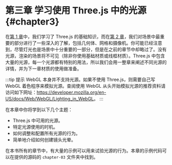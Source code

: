 # 第三章 学习使用 Three.js 中的光源 {#chapter3}

在[第 1 章](/docs/chapter1/)中，我们学习了 Three.js 的基础知识，而在[第 2 章](/docs/chapter2/)，我们对场景中最重要的部分进行了一些深入的了解，包括几何体、网格和摄像机。你可能已经注意到，尽管灯光也是场景中十分重要的一部分，但是在之前的章节中却略过了。没有光源，渲染的场景将不可见（除非你使用基础材质或线框材质）。Three.js 中包含大量的光源，每一个光源都有特别的用法，所以我们会用一整章来阐述不同光源的详情，并为下一章材质的使用做准备。

:::tip 提示
WebGL 本身并不支持光源。如果不使用 Three.js，则需要自己写 WebGL 着色程序来模拟光源。查阅使用 WebGL 从头开始模拟光源的推荐资料请访问如下网址：<https://developer.mozilla.org/en-US/docs/Web/WebGL/Lighting_in_WebGL>。
:::

在本章中你将学到以下几个主题：

* Three.js 中可用的光源。
* 特定光源使用的时机。
* 如何调整和配置所有光源的行为。
* 简单地介绍如何创建镜头光晕。

在本书所有的章节中，有大量的示例可以用来试验光源的行为。本章的示例代码可以在提供的源码的 `chapter-03` 文件夹中找到。
